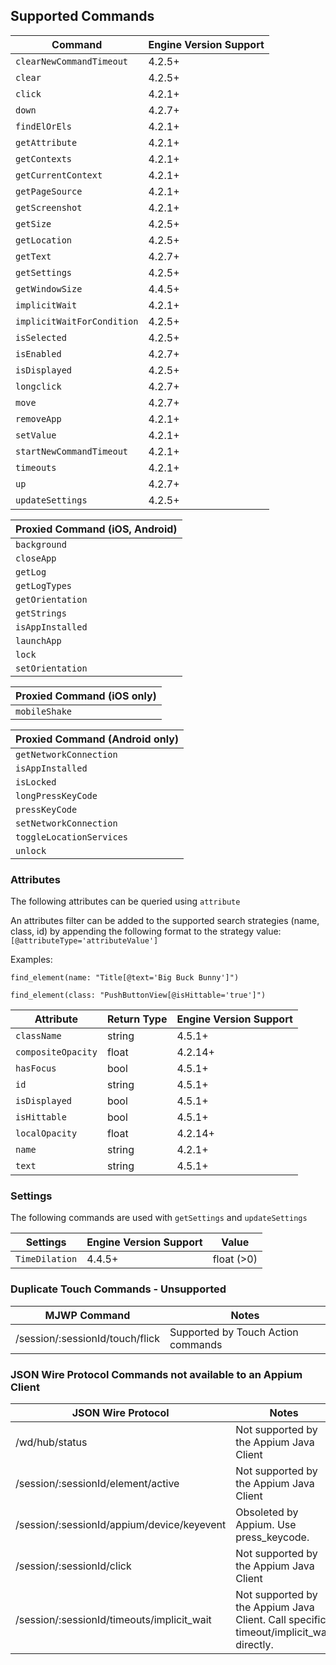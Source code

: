 ## Supported Commands

|          Command           |          Engine Version Support          |
|----------------------------|------------------------------------------|
| `clearNewCommandTimeout`   | 					4.2.5+	 				|
| `clear`          			 | 					4.2.5+	 				|
| `click`                    | 					4.2.1+	 				|
| `down`	                 | 					4.2.7+	 				|
| `findElOrEls`              | 					4.2.1+	 				|
| `getAttribute`             | 					4.2.1+	 				|
| `getContexts`              | 					4.2.1+	 				|
| `getCurrentContext`        | 					4.2.1+	 				|
| `getPageSource`            | 					4.2.1+	 				|
| `getScreenshot`            | 					4.2.1+	 				|
| `getSize`                  | 					4.2.5+	 				|
| `getLocation`              | 					4.2.5+	 				|
| `getText`                  | 					4.2.7+	 				|
| `getSettings`              | 					4.2.5+	 				|
| `getWindowSize`            |          4.4.5+          |
| `implicitWait`             | 					4.2.1+	 				|
| `implicitWaitForCondition` | 					4.2.5+	 				|
| `isSelected`               | 					4.2.5+	 				|
| `isEnabled`                | 					4.2.7+	 				|
| `isDisplayed`              | 					4.2.5+	 				|
| `longclick`                | 					4.2.7+	 				|
| `move`	                 | 					4.2.7+	 				|
| `removeApp`                | 					4.2.1+	 				|
| `setValue`                 | 					4.2.1+	 				|
| `startNewCommandTimeout`   | 					4.2.1+	 				|
| `timeouts`                 | 					4.2.1+	 				|
| `up`		                 | 					4.2.7+	 				|
| `updateSettings`           | 					4.2.5+	 				|

| Proxied Command (iOS, Android)    |
|-----------------------------------|
| `background`                      |
| `closeApp`                        |
| `getLog`                          |
| `getLogTypes`                     |
| `getOrientation`                  |
| `getStrings`                      |
| `isAppInstalled`                  |
| `launchApp`                       |
| `lock`                            |
| `setOrientation`                  |

| Proxied Command (iOS only) |
|----------------------------|
| `mobileShake`              |

| Proxied Command (Android only)    |
|-----------------------------------|
| `getNetworkConnection`            |
| `isAppInstalled`                  |
| `isLocked`                        |
| `longPressKeyCode`                |
| `pressKeyCode`                    |
| `setNetworkConnection`            |
| `toggleLocationServices`          |
| `unlock`                          |

### Attributes
The following attributes can be queried using `attribute`

An attributes filter can be added to the supported search strategies (name, class, id) by appending the following format to the strategy value: `[@attributeType='attributeValue']`

Examples: 

`find_element(name: "Title[@text='Big Buck Bunny']")`

`find_element(class: "PushButtonView[@isHittable='true']")`

|          Attribute         |          Return Type          |         Engine Version Support          |
|----------------------------|-------------------------------|------------------------------------------|
| `className`                | 					string	 				     | 					4.5.1+	 				|
| `compositeOpacity`         | 					float	 				       | 					4.2.14+	 				|
| `hasFocus`                 | 					bool	 				       | 					4.5.1+	 				|
| `id`                       | 					string			         | 					4.5.1+	 				|
| `isDisplayed`              | 					bool	 				       | 					4.5.1+	 				|
| `isHittable`               | 					bool	 				       | 					4.5.1+	 				|
| `localOpacity`             | 					float	 				       | 					4.2.14+	 				|
| `name`                     | 					string	 				     | 					4.2.1+	 				|
| `text`                     | 					string	 				     | 					4.5.1+	 				|

### Settings
The following commands are used with `getSettings` and `updateSettings`

|      Settings              |          Engine Version Support          |          		Value                	 | 
|----------------------------|------------------------------------------|----------------------------------------|
| `TimeDilation`             | 					4.4.5+		      		| float (>0)	                         |

### Duplicate Touch Commands - Unsupported

| MJWP Command | Notes|
|--------------|------|
| /session/:sessionId/touch/flick|Supported by Touch Action commands|

### JSON Wire Protocol Commands not available to an Appium Client
| JSON Wire Protocol | Notes|
|--------------------|------|
| /wd/hub/status| Not supported by the Appium Java Client|
| /session/:sessionId/element/active | Not supported by the Appium Java Client|
| /session/:sessionId/appium/device/keyevent| Obsoleted by Appium. Use press_keycode.|
| /session/:sessionId/click | Not supported by the Appium Java Client|
| /session/:sessionId/timeouts/implicit_wait | Not supported by the Appium Java Client. Call specific timeout/implicit_wait directly.|
